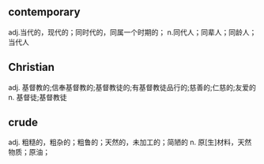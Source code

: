 ## contemporary
adj.当代的，现代的；同时代的，同属一个时期的；
n.同代人；同辈人；同龄人；当代人

## Christian
adj. 基督教的;信奉基督教的;基督教徒的;有基督教徒品行的;慈善的;仁慈的;友爱的
n. 基督徒;基督教徒

## crude
adj. 粗糙的，粗杂的；粗鲁的；天然的，未加工的；简陋的
n. 原[生]材料，天然物质；原油；